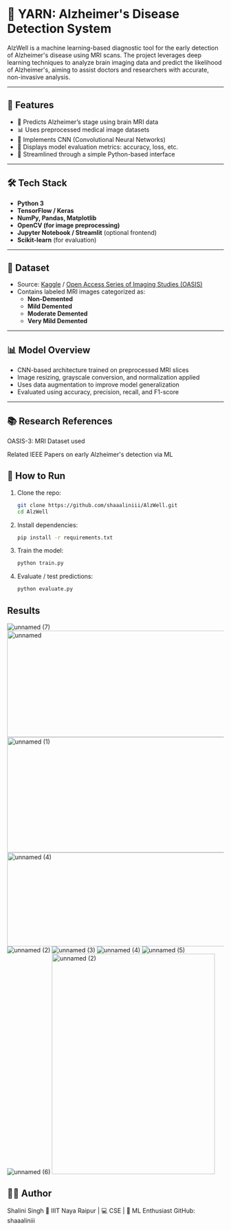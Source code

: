 # 🧠 YARN: Alzheimer's Disease Detection System

AlzWell is a machine learning-based diagnostic tool for the early detection of Alzheimer's disease using MRI scans. The project leverages deep learning techniques to analyze brain imaging data and predict the likelihood of Alzheimer's, aiming to assist doctors and researchers with accurate, non-invasive analysis.

---

## 🚀 Features

- 🧠 Predicts Alzheimer’s stage using brain MRI data
- 📊 Uses preprocessed medical image datasets
- 🧠 Implements CNN (Convolutional Neural Networks)
- 🧪 Displays model evaluation metrics: accuracy, loss, etc.
- 📁 Streamlined through a simple Python-based interface

---

## 🛠️ Tech Stack

- **Python 3**
- **TensorFlow / Keras**
- **NumPy, Pandas, Matplotlib**
- **OpenCV (for image preprocessing)**
- **Jupyter Notebook / Streamlit** (optional frontend)
- **Scikit-learn** (for evaluation)

---

## 📂 Dataset

- Source: [Kaggle](https://www.kaggle.com/datasets/jboysen/mri-and-alzheimers) / [Open Access Series of Imaging Studies (OASIS)](https://www.oasis-brains.org/)
- Contains labeled MRI images categorized as:
  - **Non-Demented**
  - **Mild Demented**
  - **Moderate Demented**
  - **Very Mild Demented**

---

## 📊 Model Overview

- CNN-based architecture trained on preprocessed MRI slices
- Image resizing, grayscale conversion, and normalization applied
- Uses data augmentation to improve model generalization
- Evaluated using accuracy, precision, recall, and F1-score

---

## 📚 Research References
OASIS-3: MRI Dataset used

Related IEEE Papers on early Alzheimer's detection via ML

## 🧪 How to Run

1. Clone the repo:
   ```bash
   git clone https://github.com/shaaaliniii/AlzWell.git
   cd AlzWell
    ```
2. Install dependencies:
    ```bash
   pip install -r requirements.txt
    ```
3. Train the model:
    ```bash
   python train.py
    ```
4. Evaluate / test predictions:
    ```bash
   python evaluate.py
    ```
    
## Results
![unnamed (7)](https://github.com/user-attachments/assets/79060d55-00aa-4410-bf60-83863356c06f)
<img width="512" height="247" alt="unnamed" src="https://github.com/user-attachments/assets/7668b4b2-6a97-4d22-b252-a7884db75c53" />
<img width="512" height="268" alt="unnamed (1)" src="https://github.com/user-attachments/assets/ea060dd2-892e-44e0-8003-597962dfa14e" />
<img width="512" height="218" alt="unnamed (4)" src="https://github.com/user-attachments/assets/365f9d01-2496-4c6d-b290-8111934c0486" />
![unnamed (2)](https://github.com/user-attachments/assets/9c83ddc0-3ea5-4625-b0ea-67355d5bfb85)
![unnamed (3)](https://github.com/user-attachments/assets/0dbde0b1-68ae-47a0-afab-381c1916eaa3)
![unnamed (4)](https://github.com/user-attachments/assets/ff600c81-0567-4fda-94c2-ec7e1c4ae579)
![unnamed (5)](https://github.com/user-attachments/assets/f5746937-c5f8-40b6-9200-4fd6bfe16434)
![unnamed (6)](https://github.com/user-attachments/assets/f0c6130c-58ab-4479-ad31-8a990ed26a87)
<img width="379" height="512" alt="unnamed (2)" src="https://github.com/user-attachments/assets/0839c4a4-bbd4-4b2e-98b6-e6b73f0d7ca9" />


## 🙋‍♀️ Author
Shalini Singh
📍 IIIT Naya Raipur | 💻 CSE | 🧠 ML Enthusiast
GitHub: shaaaliniii





   
   
